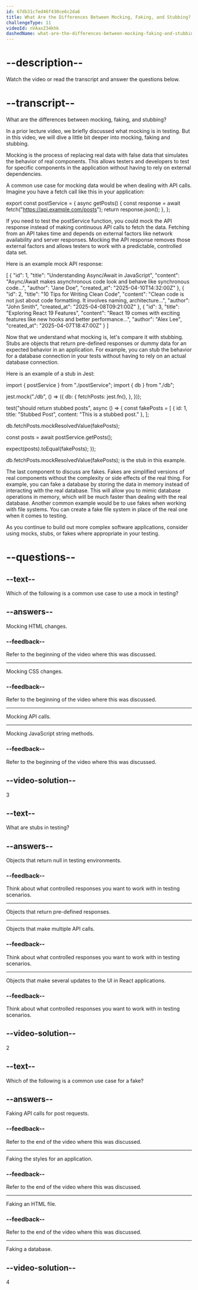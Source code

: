 ```yaml
---
id: 67db31c7ed46f430ce6c2da6
title: What Are the Differences Between Mocking, Faking, and Stubbing? 
challengeType: 11
videoId: nVAaxZ34khk
dashedName: what-are-the-differences-between-mocking-faking-and-stubbing
---
```


# --description--

Watch the video or read the transcript and answer the questions below.

# --transcript--

What are the differences between mocking, faking, and stubbing?

In a prior lecture video, we briefly discussed what mocking is in testing. But in this video, we will dive a little bit deeper into mocking, faking and stubbing.

Mocking is the process of replacing real data with false data that simulates the behavior of real components. This allows testers and developers to test for specific components in the application without having to rely on external dependencies.

A common use case for mocking data would be when dealing with API calls. Imagine you have a fetch call like this in your application:

export const postService = {
  async getPosts() {
    const response = await fetch("https://api.example.com/posts");
    return response.json();
  },
};

If you need to test the postService function, you could mock the API response instead of making continuous API calls to fetch the data. Fetching from an API takes time and depends on external factors like network availability and server responses. Mocking the API response removes those external factors and allows testers to work with a predictable, controlled data set.

Here is an example mock API response:

[
  {
    "id": 1,
    "title": "Understanding Async/Await in JavaScript",
    "content": "Async/Await makes asynchronous code look and behave like synchronous code...",
    "author": "Jane Doe",
    "created_at": "2025-04-10T14:32:00Z"
  },
  {
    "id": 2,
    "title": "10 Tips for Writing Clean Code",
    "content": "Clean code is not just about code formatting. It involves naming, architecture...",
    "author": "John Smith",
    "created_at": "2025-04-08T09:21:00Z"
  },
  {
    "id": 3,
    "title": "Exploring React 19 Features",
    "content": "React 19 comes with exciting features like new hooks and better performance...",
    "author": "Alex Lee",
    "created_at": "2025-04-07T18:47:00Z"
  }
]

Now that we understand what mocking is, let's compare it with stubbing. Stubs are objects that return pre-defined responses or dummy data for an expected behavior in an application. For example, you can stub the behavior for a database connection in your tests without having to rely on an actual database connection.

Here is an example of a stub in Jest:

import { postService } from "./postService";
import { db } from "./db";

jest.mock("./db", () => ({
  db: {
    fetchPosts: jest.fn(),
  },
}));

test("should return stubbed posts", async () => {
  const fakePosts = [
    { id: 1, title: "Stubbed Post", content: "This is a stubbed post." },
  ];

  db.fetchPosts.mockResolvedValue(fakePosts);

  const posts = await postService.getPosts();

  expect(posts).toEqual(fakePosts);
});


db.fetchPosts.mockResolvedValue(fakePosts); is the stub in this example. 

The last component to discuss are fakes. Fakes are simplified versions of real components without the complexity or side effects of the real thing. For example, you can fake a database by storing the data in memory instead of interacting with the real database. This will allow you to mimic database operations in memory, which will be much faster than dealing with the real database. Another common example would be to use fakes when working with file systems. You can create a fake file system in place of the real one when it comes to testing.

As you continue to build out more complex software applications, consider using mocks, stubs, or fakes where appropriate in your testing.

# --questions--

## --text--

Which of the following is a common use case to use a mock in testing?

## --answers--

Mocking HTML changes.

### --feedback--

Refer to the beginning of the video where this was discussed.

---

Mocking CSS changes.

### --feedback--

Refer to the beginning of the video where this was discussed.

---

Mocking API calls.

---

Mocking JavaScript string methods.

### --feedback--

Refer to the beginning of the video where this was discussed.

## --video-solution--

3

## --text--

What are stubs in testing?

## --answers--

Objects that return null in testing environments.

### --feedback--

Think about what controlled responses you want to work with in testing scenarios.

---

Objects that return pre-defined responses.

---

Objects that make multiple API calls.

### --feedback--

Think about what controlled responses you want to work with in testing scenarios.

---

Objects that make several updates to the UI in React applications.

### --feedback--

Think about what controlled responses you want to work with in testing scenarios.

## --video-solution--

2

## --text--

Which of the following is a common use case for a fake?

## --answers--

Faking API calls for post requests.

### --feedback--

Refer to the end of the video where this was discussed.

---

Faking the styles for an application.

### --feedback--

Refer to the end of the video where this was discussed.

---

Faking an HTML file.

### --feedback--

Refer to the end of the video where this was discussed.

---

Faking a database.
 
## --video-solution--

4
